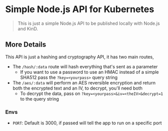 # Simple Node.js API for Kubernetes

> This is just a simple Node.js API to be published locally with Node.js and KinD.

## More Details

This API is just a hashing and cryptography API, it has two main routes, 

- The `/hash/:data` route will hash everything that's sent as a parameter
  - If you want to use a password to use an HMAC instead of a simple SHA512 pass the `?key=<yourpass>` query string
- The `/aes/:data` will perform an AES reversible encryption and return both the encrypted text and an IV, to decrypt, you'll need both
  - To decrypt the data, pass on `?key=<yourpass>&iv=<theIV>&decrypt=1` to the query string
  
### Envs

- `PORT`: Default is 3000, if passed will tell the app to run on a specific port
